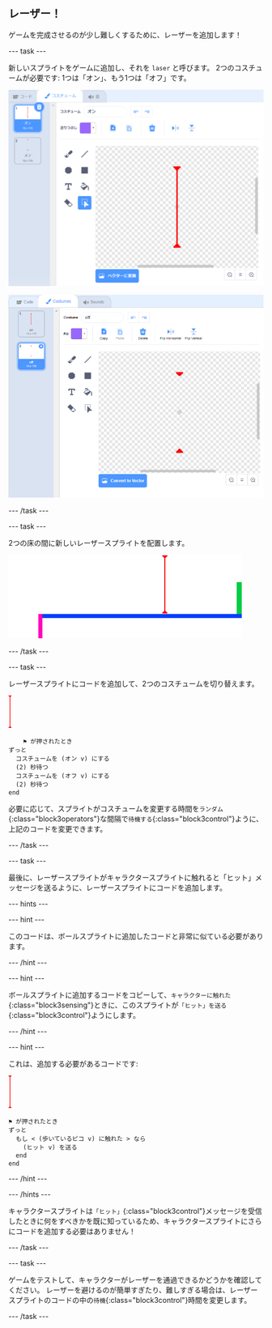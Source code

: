 ## レーザー！

ゲームを完成させるのが少し難しくするために、レーザーを追加します！

--- task ---

新しいスプライトをゲームに追加し、それを `laser` と呼びます。 2つのコスチュームが必要です: 1つは「オン」、もう1つは「オフ」です。

![スクリーンショット](images/dodge-lasers-costume1.png)

![スクリーンショット](images/dodge-lasers-costume2.png)

--- /task ---

--- task ---

2つの床の間に新しいレーザースプライトを配置します。

![スクリーンショット](images/dodge-lasers-position.png)

--- /task ---

--- task ---

レーザースプライトにコードを追加して、2つのコスチュームを切り替えます。

![レーザースプライト](images/laser_sprite.png)

```blocks3
    ⚑ が押されたとき
ずっと 
  コスチュームを (オン v) にする
  (2) 秒待つ
  コスチュームを (オフ v) にする
  (2) 秒待つ
end
```

必要に応じて、スプライトがコスチュームを変更する時間を`ランダム`{:class="block3operators"}な間隔で`待機する`{:class="block3control"}ように、上記のコードを変更できます。

--- /task ---

--- task ---

最後に、レーザースプライトがキャラクタースプライトに触れると「ヒット」メッセージを送るように、レーザースプライトにコードを追加します。

--- hints ---


--- hint ---

このコードは、ボールスプライトに追加したコードと非常に似ている必要があります。

--- /hint ---

--- hint ---

ボールスプライトに追加するコードをコピーして、`キャラクターに触れた`{:class="block3sensing"}ときに、このスプライトが`「ヒット」を送る`{:class="block3control"}ようにします。

--- /hint ---

--- hint ---

これは、追加する必要があるコードです:

![レーザースプライト](images/laser_sprite.png)

```blocks3
⚑ が押されたとき
ずっと 
  もし < (歩いているピコ v) に触れた > なら 
    (ヒット v) を送る
  end
end
```

--- /hint ---

--- /hints ---

キャラクタースプライトは`「ヒット」`{:class="block3control"}メッセージを受信したときに何をすべきかを既に知っているため、キャラクタースプライトにさらにコードを追加する必要はありません！

--- /task ---

--- task ---

ゲームをテストして、キャラクターがレーザーを通過できるかどうかを確認してください。 レーザーを避けるのが簡単すぎたり、難しすぎる場合は、レーザースプライトのコードの中の`待機`{:class="block3control"}時間を変更します。

--- /task ---